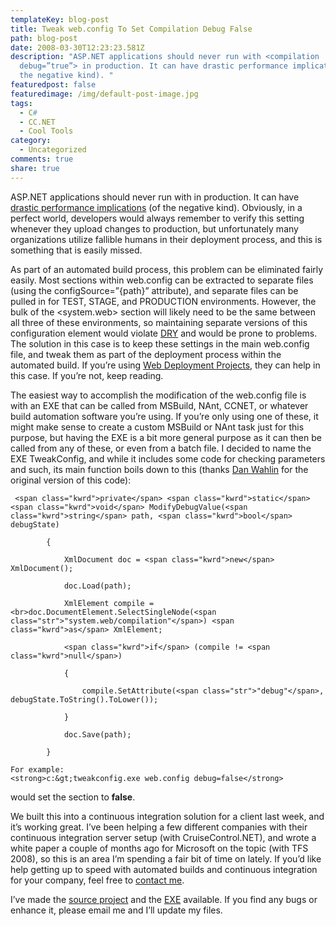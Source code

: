 ```yaml
---
templateKey: blog-post
title: Tweak web.config To Set Compilation Debug False
path: blog-post
date: 2008-03-30T12:23:23.581Z
description: "ASP.NET applications should never run with <compilation
  debug=”true”> in production. It can have drastic performance implications (of
  the negative kind). "
featuredpost: false
featuredimage: /img/default-post-image.jpg
tags:
  - C#
  - CC.NET
  - Cool Tools
category:
  - Uncategorized
comments: true
share: true
---
```

<!--StartFragment-->

ASP.NET applications should never run with <compilation debug=”true”> in production. It can have [drastic performance implications](http://weblogs.asp.net/scottgu/archive/2006/04/11/Don_1920_t-run-production-ASP.NET-Applications-with-debug_3D001D20_true_1D20_-enabled.aspx) (of the negative kind). Obviously, in a perfect world, developers would always remember to verify this setting whenever they upload changes to production, but unfortunately many organizations utilize fallible humans in their deployment process, and this is something that is easily missed.

As part of an automated build process, this problem can be eliminated fairly easily. Most sections within web.config can be extracted to separate files (using the configSource=”{path}” attribute), and separate files can be pulled in for TEST, STAGE, and PRODUCTION environments. However, the bulk of the <system.web> section will likely need to be the same between all three of these environments, so maintaining separate versions of this configuration element would violate [DRY](http://en.wikipedia.org/wiki/Don%27t_repeat_yourself) and would be prone to problems. The solution in this case is to keep these settings in the main web.config file, and tweak them as part of the deployment process within the automated build. If you’re using [Web Deployment Projects](http://weblogs.asp.net/scottgu/archive/2008/01/28/vs-2008-web-deployment-project-support-released.aspx), they can help in this case. If you’re not, keep reading.

The easiest way to accomplish the modification of the web.config file is with an EXE that can be called from MSBuild, NAnt, CCNET, or whatever build automation software you’re using. If you’re only using one of these, it might make sense to create a custom MSBuild or NAnt task just for this purpose, but having the EXE is a bit more general purpose as it can then be called from any of these, or even from a batch file. I decided to name the EXE TweakConfig, and while it includes some code for checking parameters and such, its main function boils down to this (thanks [Dan Wahlin](http://weblogs.asp.net/dwahlin) for the original version of this code):

<!--EndFragment-->

```
 <span class="kwrd">private</span> <span class="kwrd">static</span> <span class="kwrd">void</span> ModifyDebugValue(<span class="kwrd">string</span> path, <span class="kwrd">bool</span> debugState)

        {

            XmlDocument doc = <span class="kwrd">new</span> XmlDocument();

            doc.Load(path);

            XmlElement compile = <br>doc.DocumentElement.SelectSingleNode(<span class="str">"system.web/compilation"</span>) <span class="kwrd">as</span> XmlElement;

            <span class="kwrd">if</span> (compile != <span class="kwrd">null</span>)

            {

                compile.SetAttribute(<span class="str">"debug"</span>, debugState.ToString().ToLower());

            }

            doc.Save(path);

        }

For example:
<strong>c:&gt;tweakconfig.exe web.config debug=false</strong>
```

<!--StartFragment-->

would set the <compilation debug=”true|false”> section to **false**.

We built this into a continuous integration solution for a client last week, and it’s working great. I’ve been helping a few different companies with their continuous integration server setup (with CruiseControl.NET), and wrote a white paper a couple of months ago for Microsoft on the topic (with TFS 2008), so this is an area I’m spending a fair bit of time on lately. If you’d like help getting up to speed with automated builds and continuous integration for your company, feel free to [contact me](http://aspadvice.com/blogs/ssmith/contact.aspx).

I’ve made the [source project](http://aspalliance.com/download/tweakconfig.zip "TeakConfig CS Project") and the [EXE](http://aspalliance.com/download/TweakConfigEXE.zip "TweakConfig EXE") available. If you find any bugs or enhance it, please email me and I’ll update my files.

<!--EndFragment-->